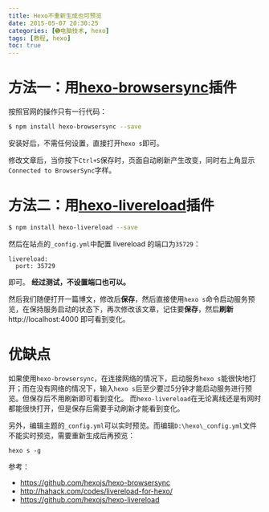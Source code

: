 ```yaml
---
title: Hexo不重新生成也可预览
date: 2015-05-07 20:30:25
categories: [➎电脑技术, hexo]
tags: [教程, hexo]
toc: true
---
```


# 方法一：用[hexo-browsersync][1]插件
按照官网的操作只有一行代码：
``` bash
$ npm install hexo-browsersync --save
```
安装好后，不需任何设置，直接打开`hexo s`即可。

修改文章后，当你按下`Ctrl+S`保存时，页面自动刷新产生改变，同时右上角显示`Connected to BrowserSync`字样。



<!--more-->


# 方法二：用[hexo-livereload][2]插件
``` bash
$ npm install hexo-livereload --save
```
然后在站点的`_config.yml`中配置 livereload 的端口为`35729`：
```
livereload:
  port: 35729
```
即可。
**经过测试，不设置端口也可以。**

然后我们随便打开一篇博文，修改后**保存**，然后直接使用`hexo s`命令启动服务预览，在保持服务启动的状态下，再次修改该文章，记住要**保存**，然后**刷新**http://localhost:4000 即可看到变化。

# 优缺点
如果使用`hexo-browsersync`，在连接网络的情况下，启动服务`hexo s`能很快地打开；而在没有网络的情况下，输入`hexo s`后至少要过5分钟才能启动服务进行预览。但保存后不用刷新即可看到变化。
而`hexo-livereload`在无论离线还是有网时都能很快打开，但是保存后需要手动刷新才能看到变化。

另外，编辑主题的`_config.yml`可以实时预览。而编辑`D:\hexo\_config.yml`文件不能实时预览，需要重新生成后再预览：
```
hexo s -g
```



参考：

 - https://github.com/hexojs/hexo-browsersync
 - http://hahack.com/codes/livereload-for-hexo/
 - https://github.com/hexojs/hexo-livereload


  [1]: https://github.com/hexojs/hexo-browsersync
  [2]: https://github.com/hexojs/hexo-livereload